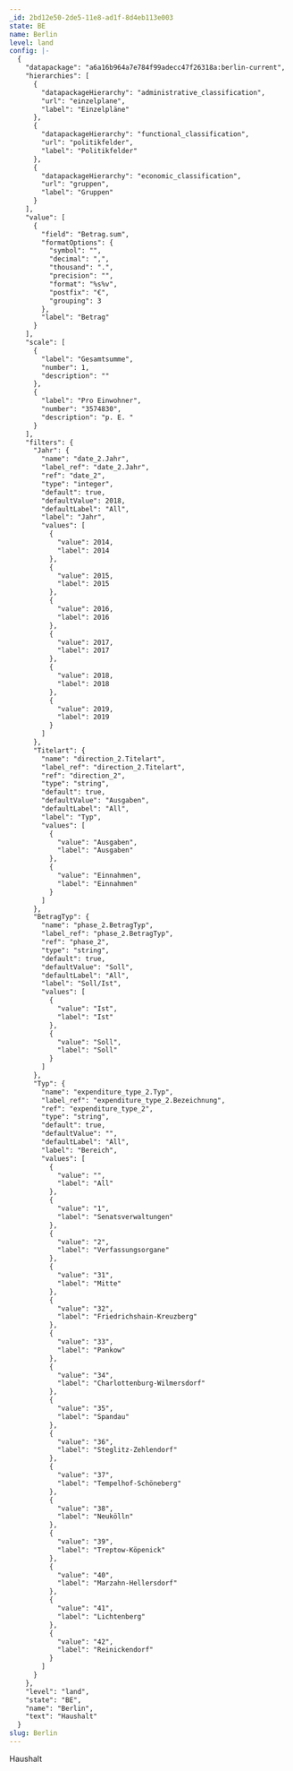 ```yaml
---
_id: 2bd12e50-2de5-11e8-ad1f-8d4eb113e003
state: BE
name: Berlin
level: land
config: |-
  {
    "datapackage": "a6a16b964a7e784f99adecc47f26318a:berlin-current",
    "hierarchies": [
      {
        "datapackageHierarchy": "administrative_classification",
        "url": "einzelplane",
        "label": "Einzelpläne"
      },
      {
        "datapackageHierarchy": "functional_classification",
        "url": "politikfelder",
        "label": "Politikfelder"
      },
      {
        "datapackageHierarchy": "economic_classification",
        "url": "gruppen",
        "label": "Gruppen"
      }
    ],
    "value": [
      {
        "field": "Betrag.sum",
        "formatOptions": {
          "symbol": "",
          "decimal": ",",
          "thousand": ".",
          "precision": "",
          "format": "%s%v",
          "postfix": "€",
          "grouping": 3
        },
        "label": "Betrag"
      }
    ],
    "scale": [
      {
        "label": "Gesamtsumme",
        "number": 1,
        "description": ""
      },
      {
        "label": "Pro Einwohner",
        "number": "3574830",
        "description": "p. E. "
      }
    ],
    "filters": {
      "Jahr": {
        "name": "date_2.Jahr",
        "label_ref": "date_2.Jahr",
        "ref": "date_2",
        "type": "integer",
        "default": true,
        "defaultValue": 2018,
        "defaultLabel": "All",
        "label": "Jahr",
        "values": [
          {
            "value": 2014,
            "label": 2014
          },
          {
            "value": 2015,
            "label": 2015
          },
          {
            "value": 2016,
            "label": 2016
          },
          {
            "value": 2017,
            "label": 2017
          },
          {
            "value": 2018,
            "label": 2018
          },
          {
            "value": 2019,
            "label": 2019
          }
        ]
      },
      "Titelart": {
        "name": "direction_2.Titelart",
        "label_ref": "direction_2.Titelart",
        "ref": "direction_2",
        "type": "string",
        "default": true,
        "defaultValue": "Ausgaben",
        "defaultLabel": "All",
        "label": "Typ",
        "values": [
          {
            "value": "Ausgaben",
            "label": "Ausgaben"
          },
          {
            "value": "Einnahmen",
            "label": "Einnahmen"
          }
        ]
      },
      "BetragTyp": {
        "name": "phase_2.BetragTyp",
        "label_ref": "phase_2.BetragTyp",
        "ref": "phase_2",
        "type": "string",
        "default": true,
        "defaultValue": "Soll",
        "defaultLabel": "All",
        "label": "Soll/Ist",
        "values": [
          {
            "value": "Ist",
            "label": "Ist"
          },
          {
            "value": "Soll",
            "label": "Soll"
          }
        ]
      },
      "Typ": {
        "name": "expenditure_type_2.Typ",
        "label_ref": "expenditure_type_2.Bezeichnung",
        "ref": "expenditure_type_2",
        "type": "string",
        "default": true,
        "defaultValue": "",
        "defaultLabel": "All",
        "label": "Bereich",
        "values": [
          {
            "value": "",
            "label": "All"
          },
          {
            "value": "1",
            "label": "Senatsverwaltungen"
          },
          {
            "value": "2",
            "label": "Verfassungsorgane"
          },
          {
            "value": "31",
            "label": "Mitte"
          },
          {
            "value": "32",
            "label": "Friedrichshain-Kreuzberg"
          },
          {
            "value": "33",
            "label": "Pankow"
          },
          {
            "value": "34",
            "label": "Charlottenburg-Wilmersdorf"
          },
          {
            "value": "35",
            "label": "Spandau"
          },
          {
            "value": "36",
            "label": "Steglitz-Zehlendorf"
          },
          {
            "value": "37",
            "label": "Tempelhof-Schöneberg"
          },
          {
            "value": "38",
            "label": "Neukölln"
          },
          {
            "value": "39",
            "label": "Treptow-Köpenick"
          },
          {
            "value": "40",
            "label": "Marzahn-Hellersdorf"
          },
          {
            "value": "41",
            "label": "Lichtenberg"
          },
          {
            "value": "42",
            "label": "Reinickendorf"
          }
        ]
      }
    },
    "level": "land",
    "state": "BE",
    "name": "Berlin",
    "text": "Haushalt"
  }
slug: Berlin
---
```

Haushalt
